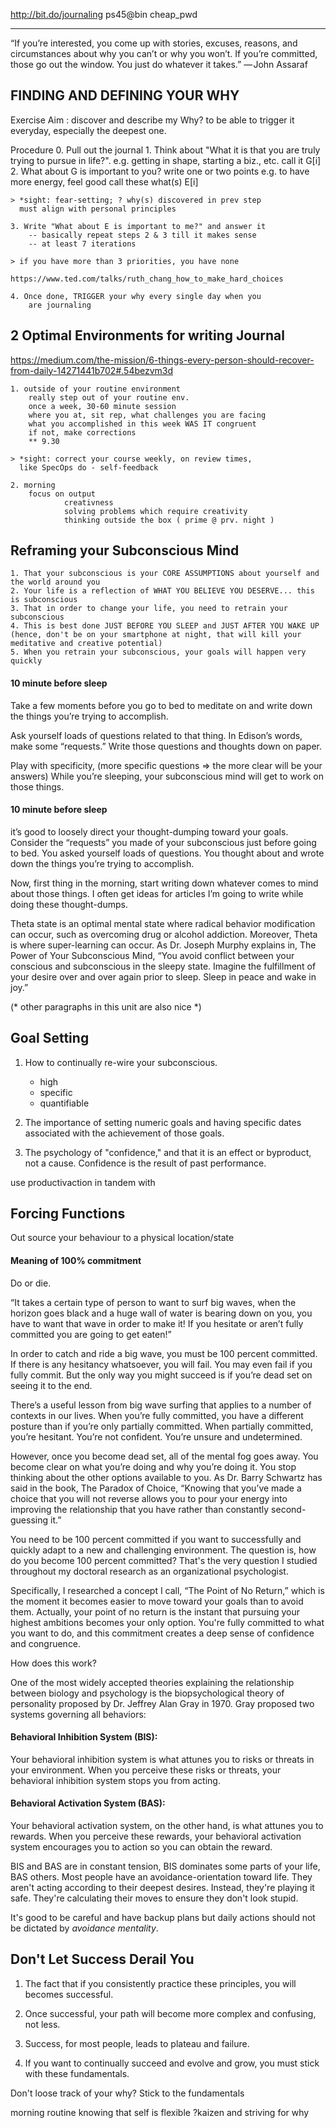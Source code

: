 http://bit.do/journaling
ps45@bin
cheap_pwd

------------------------------------------------------------------------------

“If you’re interested, you come up with stories, excuses, reasons, and circumstances about why you can’t or why you won’t. If you’re committed, those go out the window. You just do whatever it takes.”
	— John Assaraf

## FINDING AND DEFINING YOUR WHY

Exercise Aim : discover and describe my Why? to be able to trigger it everyday, especially the deepest one.

Procedure
	0. Pull out the journal
	1. Think about "What it is that you are truly trying to
		pursue in life?".
		e.g. getting in shape, starting a biz., etc.
		call it G[i]
	2. What about G is important to you?
		write one or two points
		e.g. to have more energy, feel good
		call these what(s) E[i]

	> *sight: fear-setting; ? why(s) discovered in prev step
	  must align with personal principles
	
	3. Write "What about E is important to me?" and answer it
		-- basically repeat steps 2 & 3 till it makes sense
		-- at least 7 iterations
	
	> if you have more than 3 priorities, you have none

	https://www.ted.com/talks/ruth_chang_how_to_make_hard_choices

	4. Once done, TRIGGER your why every single day when you
		are journaling

## 2 Optimal Environments for writing Journal

https://medium.com/the-mission/6-things-every-person-should-recover-from-daily-14271441b702#.54bezvm3d

	1. outside of your routine environment
		really step out of your routine env.
		once a week, 30-60 minute session
		where you at, sit rep, what challenges you are facing
		what you accomplished in this week WAS IT congruent
		if not, make corrections
		** 9.30
	
	> *sight: correct your course weekly, on review times,
	  like SpecOps do - self-feedback

	2. morning
		focus on output
				creativness
				solving problems which require creativity
				thinking outside the box ( prime @ prv. night )

## Reframing your Subconscious Mind

	1. That your subconscious is your CORE ASSUMPTIONS about yourself and the world around you
	2. Your life is a reflection of WHAT YOU BELIEVE YOU DESERVE... this is subconscious
	3. That in order to change your life, you need to retrain your subconscious
	4. This is best done JUST BEFORE YOU SLEEP and JUST AFTER YOU WAKE UP (hence, don't be on your smartphone at night, that will kill your meditative and creative potential)
	5. When you retrain your subconscious, your goals will happen very quickly

#### 10 minute before sleep

Take a few moments before you go to bed to meditate on and write down the things you’re trying to accomplish.

Ask yourself loads of questions related to that thing. In Edison’s words, make some “requests.” Write those questions and thoughts down on paper. 

Play with specificity, (more specific questions => the more clear will be your answers) While you’re sleeping, your subconscious mind will get to work on those things. 

#### 10 minute before sleep

it’s good to loosely direct your thought-dumping toward your goals. Consider the “requests” you made of your subconscious just before going to bed. You asked yourself loads of questions. You thought about and wrote down the things you’re trying to accomplish.

Now, first thing in the morning, start writing down whatever comes to mind about those things. I often get ideas for articles I’m going to write while doing these thought-dumps.

Theta state is an optimal mental state where radical behavior modification can occur, such as overcoming drug or alcohol addiction. Moreover, Theta is where super-learning can occur. As Dr. Joseph Murphy explains in, The Power of Your Subconscious Mind, “You avoid conflict between your conscious and subconscious in the sleepy state. Imagine the fulfillment of your desire over and over again prior to sleep. Sleep in peace and wake in joy.”

(* other paragraphs in this unit are also nice *)


## Goal Setting

1. How to continually re-wire your subconscious.
    * high
    * specific
    * quantifiable

2. The importance of setting numeric goals and having specific dates associated with the achievement of those goals.

3. The psychology of "confidence," and that it is an effect or byproduct, not a cause. Confidence is the result of past performance. 

use productivaction in tandem with 

## Forcing Functions

Out source your behaviour to a physical location/state

#### Meaning of 100% commitment

Do or die.

“It takes a certain type of person to want to surf big waves, when the horizon goes black and a huge wall of water is bearing down on you, you have to want that wave in order to make it! If you hesitate or aren’t fully committed you are going to get eaten!”

In order to catch and ride a big wave, you must be 100 percent committed. If there is any hesitancy whatsoever, you will fail. You may even fail if you fully commit. But the only way you might succeed is if you’re dead set on seeing it to the end.

There’s a useful lesson from big wave surfing that applies to a number of contexts in our lives. When you’re fully committed, you have a different posture than if you’re only partially committed. When partially committed, you’re hesitant. You’re not confident. You’re unsure and undetermined. 

However, once you become dead set, all of the mental fog goes away. You become clear on what you’re doing and why you’re doing it. You stop thinking about the other options available to you. As Dr. Barry Schwartz has said in the book, The Paradox of Choice, “Knowing that you’ve made a choice that you will not reverse allows you to pour your energy into improving the relationship that you have rather than constantly second-guessing it.”

You need to be 100 percent committed if you want to successfully and quickly adapt to a new and challenging environment. The question is, how do you become 100 percent committed? That's the very question I studied throughout my doctoral research as an organizational psychologist. 

Specifically, I researched a concept I call, “The Point of No Return,” which is the moment it becomes easier to move toward your goals than to avoid them. Actually, your point of no return is the instant that pursuing your highest ambitions becomes your only option. You're fully committed to what you want to do, and this commitment creates a deep sense of confidence and congruence.

How does this work?

One of the most widely accepted theories explaining the relationship between biology and psychology is the biopsychological theory of personality proposed by Dr. Jeffrey Alan Gray in 1970. Gray proposed two systems governing all behaviors:

#### Behavioral Inhibition System (BIS): 

Your behavioral inhibition system is what attunes you to risks or threats in your environment. When you perceive these risks or threats, your behavioral inhibition system stops you from acting.

#### Behavioral Activation System (BAS): 

Your behavioral activation system, on the other hand, is what attunes you to rewards. When you perceive these rewards, your behavioral activation system encourages you to action so you can obtain the reward.

BIS and BAS are in constant tension, BIS dominates some parts of your life, BAS others. Most people have an avoidance-orientation toward life. They aren't acting according to their deepest desires. Instead, they're playing it safe. They're calculating their moves to ensure they don't look stupid.

It's good to be careful and have backup plans but daily actions should not be dictated by *avoidance mentality*.


## Don't Let Success Derail You

1. The fact that if you consistently practice these principles, you will becomes successful.

2. Once successful, your path will become more complex and confusing, not less.

3. Success, for most people, leads to plateau and failure.

4. If you want to continually succeed and evolve and grow, you must stick with these fundamentals.

Don't loose track of your why? Stick to the fundamentals

morning routine
knowing that self is flexible
?kaizen and striving for why


